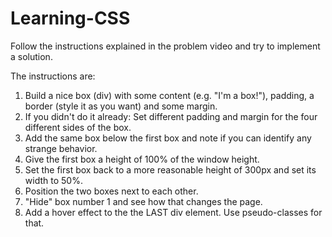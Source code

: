 # Learning-CSS

Follow the instructions explained in the problem video and try to implement a solution.

The instructions are:
1. Build a nice box (div) with some content (e.g. "I'm a box!"), padding, a border (style it as you want) and some margin.
2. If you didn't do it already: Set different padding and margin for the four different sides of the box.
3. Add the same box below the first box and note if you can identify any strange behavior.
4. Give the first box a height of 100% of the window height.
5. Set the first box back to a more reasonable height of 300px and set its width to 50%.
6. Position the two boxes next to each other.
7. "Hide" box number 1 and see how that changes the page.
8. Add a hover effect to the the LAST div element. Use pseudo-classes for that.
